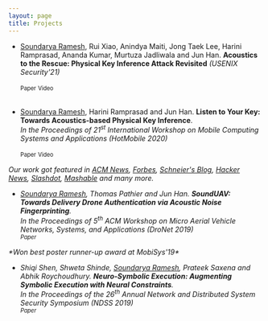 ```yaml
---
layout: page
title: Projects
---
```

<!--As you might have figured out by now, most research papers are hard to follow (read: boring). So, in this part of my webpage, I try to provide short blog articles explaining my research work without too much technical detail. The goal is bring out the main ideas in the paper and share some thoughts beyond those conveyed in the paper (to be updated soon!).

Below, I list my research projects and associated blog posts, with the most recent one first. -->
* <u>Soundarya Ramesh</u>, Rui Xiao, Anindya Maiti, Jong Taek Lee, Harini Ramprasad, Ananda Kumar, Murtuza Jadliwala and Jun Han. **Acoustics to the Rescue: Physical Key Inference Attack Revisited** <i>(USENIX Security'21)</i>
	<div>
    <a href="{{ site.baseurl }}/papers/sec21fall_ramesh.pdf">
		<i class="fa fa-file-pdf-o"></i></a>
	<span style="font-size:80%">Paper</span>
	
    <a href="https://www.youtube.com/watch?v=hr_KW0_waEU">
   		<i class="fa fa-youtube-play"></i></a>
	<span style="font-size:80%">Video</span>
	</div><br>
* <u>Soundarya Ramesh</u>, Harini Ramprasad and Jun Han. **Listen to Your Key: Towards Acoustics-based Physical Key Inference**.
<br><i style="font-size:100%">In the Proceedings of 21<sup>st</sup> International Workshop on Mobile Computing Systems and Applications (HotMobile 2020)</i>
	<div>
    <a href="{{ site.baseurl }}/papers/spikey_hotmobile.pdf">
		<i class="fa fa-file-pdf-o"></i></a>
	<span style="font-size:80%">Paper</span>
	
    <a href="https://www.youtube.com/watch?v=bxyAa_txM34">
   		<i class="fa fa-youtube-play"></i></a>
	<span style="font-size:80%">Video</span>
	</div>
<i>*Our work got featured in <a href="https://cacm.acm.org/news/246744-picking-locks-with-audio-technology/fulltext">ACM News</a>,
<a href="https://www.forbes.com/sites/daveywinder/2020/08/22/how-hackers-use-sound-to-unlock-the-secrets-of-your-front-door-key-spikey-singapore-university-research/#135f0f905f9f">Forbes</a>, <a href="https://www.schneier.com/blog/archives/2020/08/copying_a_key_b.html">Schneier's Blog<a>, <a href="https://news.ycombinator.com/item?id=24172385">Hacker News</a>, <a href="https://yro.slashdot.org/story/20/08/18/2144252/researchers-can-duplicate-keys-from-the-sounds-they-make-in-locks">Slashdot</a>,  <a href="https://mashable.com/article/spikey-house-keys-listening-smartphone/">Mashable</a> and many more.*
<br>
* <u>Soundarya Ramesh</u>, Thomas Pathier and Jun Han. **SoundUAV: Towards Delivery Drone Authentication via Acoustic Noise Fingerprinting**.
<br><i>In the Proceedings of 5<sup>th</sup> ACM Workshop on Micro Aerial Vehicle Networks, Systems, and Applications (DroNet 2019)</i>
	<div>
    <a href="{{ site.baseurl }}/papers/sounduav_dronet.pdf">
		<i class="fa fa-file-pdf-o"></i></a>
	<span style="font-size:80%">Paper</span>
	</div>
<span>&#42;</span><i>Won best poster runner-up award at MobiSys'19</i><span>&#42;</span>
<br>
* Shiqi Shen, Shweta Shinde, <u>Soundarya Ramesh</u>, Prateek Saxena and Abhik Roychoudhury. **Neuro-Symbolic Execution: Augmenting Symbolic Execution with Neural Constraints**. 
<br><i>In the Proceedings of the 26<sup>th</sup> Annual Network and Distributed System Security Symposium (NDSS 2019) </i>
	<div>
    <a href="{{ site.baseurl }}/papers/neuex_ndss.pdf">
		<i class="fa fa-file-pdf-o"></i></a>
	<span style="font-size:80%">Paper</span>
	</div>
<!-- <a href="https://www.ndss-symposium.org/wp-content/uploads/2019/02/ndss2019_11-3_Shiqi_paper.pdf">(Link)</a> <br /> -->


<!--Learn more and contribute on [GitHub](https://github.com/poole).
![placeholder](/images/sound.png "This is my image")

## Setup

Some fun facts about the setup of this project include:

* Built for [Jekyll](http://jekyllrb.com)
* Developed on GitHub and hosted for free on [GitHub Pages](https://pages.github.com)
* Coded with [Sublime Text 2](http://sublimetext.com), an amazing code editor
* Designed and developed while listening to music like [Blood Bros Trilogy](https://soundcloud.com/maddecent/sets/blood-bros-series)

Have questions or suggestions? Feel free to [open an issue on GitHub](https://github.com/poole/issues/new) or [ask me on Twitter](https://twitter.com/mdo).

Thanks for reading!-->
